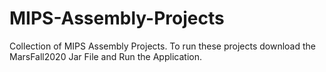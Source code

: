 # MIPS-Assembly-Projects

Collection of MIPS Assembly Projects.
To run these projects download the MarsFall2020 Jar File and Run the Application. 

